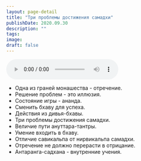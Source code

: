 ```yaml
---
layout: page-detail
title: "Три проблемы достижения самадхи"
publishDate: 2020.09.30
description: ""
tags:
image:
draft: false
---
```


<audio title="2020.09.30 - Три проблемы достижения самадхи.mp3" src="/upload/iblock/7d9/7d9dd615b392b50cc401f8e88847b904.mp3" controls=""></audio>

* Одна из граней монашества - отречение.
* Решение проблем - это иллюзия.
* Состояние игры - ананда.
* Сменить бхаву для успеха.
* Действия из дивья-бхавы.
* Три проблемы достижения самадхи.
* Величие пути ануттара-тантры.
* Умение входить в бхаву.
* Отличие савикальпа от нирвикальпа самадхи.
* Отречение не должно перерасти в отрицание.
* Антаранга-садхана - внутренние учения.

  
